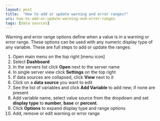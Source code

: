 ```yaml
---
layout: post
title:  "How to add or update warning and error ranges?"
uri: how-to-add-or-update-warning-and-error-ranges
tags: [data sources]
---
```


<p>
    Warning and error range options define when a value is in a warning or error range. These options can be used with
    any numeric display type of any variable. These are full steps to add or update the ranges:
</p>

<!--more-->

<ol>
    <li>
        Open main menu on the top right [menu icon]
    </li>
    <li>
        Select <strong>Dashboard</strong>
    </li>
    <li>
        In the servers list click <strong>Open</strong> next to the server name
    </li>
    <li>
        In single server view click <strong>Settings</strong> on the top right
    </li>
    <li>
        If data sources are collapsed, click <strong>View</strong> next to it
    </li>
    <li>
        Click on a <strong>data source</strong> you want to edit
    </li>
    <li>
        See the list of variables and click <strong>Add Variable</strong> to add new; if none are present
    </li>
    <li>
        Add variable name, select value source from the dropdown and set <strong>display type</strong> to
        <strong>number</strong>, <strong>base</strong> or <strong>percent</strong>.
    </li>
    <li>
        Click <strong>Options</strong> to expand display type and range options
    </li>
    <li>
        Add, remove or edit warning or error range
    </li>
</ol>